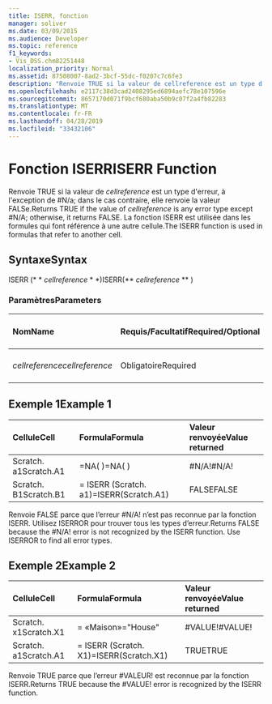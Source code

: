 ```yaml
---
title: ISERR, fonction
manager: soliver
ms.date: 03/09/2015
ms.audience: Developer
ms.topic: reference
f1_keywords:
- Vis_DSS.chm82251448
localization_priority: Normal
ms.assetid: 87508007-8ad2-3bcf-55dc-f0207c7c6fe3
description: "Renvoie TRUE si la valeur de cellreference est un type d'erreur, à l'exception de #N/A; dans le cas contraire, elle renvoie la valeur FALSe. La fonction ISERR est utilisée dans les formules qui font référence à une autre cellule."
ms.openlocfilehash: e2117c38d3cad2408295ed6894aefc78e107596e
ms.sourcegitcommit: 8657170d071f9bcf680aba50b9c07f2a4fb82283
ms.translationtype: MT
ms.contentlocale: fr-FR
ms.lasthandoff: 04/28/2019
ms.locfileid: "33432106"
---
```

# <a name="iserr-function"></a><span data-ttu-id="06a32-104">Fonction ISERR</span><span class="sxs-lookup"><span data-stu-id="06a32-104">ISERR Function</span></span>

<span data-ttu-id="06a32-105">Renvoie TRUE si la valeur de _cellreference_ est un type d'erreur, à l'exception de #N/a; dans le cas contraire, elle renvoie la valeur FALSe.</span><span class="sxs-lookup"><span data-stu-id="06a32-105">Returns TRUE if the value of  _cellreference_ is any error type except #N/A; otherwise, it returns FALSE.</span></span> <span data-ttu-id="06a32-106">La fonction ISERR est utilisée dans les formules qui font référence à une autre cellule.</span><span class="sxs-lookup"><span data-stu-id="06a32-106">The ISERR function is used in formulas that refer to another cell.</span></span> 
  
## <a name="syntax"></a><span data-ttu-id="06a32-107">Syntaxe</span><span class="sxs-lookup"><span data-stu-id="06a32-107">Syntax</span></span>

<span data-ttu-id="06a32-108">ISERR (\* \* *cellreference* \* \*)</span><span class="sxs-lookup"><span data-stu-id="06a32-108">ISERR(\*\* *cellreference* \*\* )</span></span> 
  
### <a name="parameters"></a><span data-ttu-id="06a32-109">Paramètres</span><span class="sxs-lookup"><span data-stu-id="06a32-109">Parameters</span></span>

|<span data-ttu-id="06a32-110">**Nom**</span><span class="sxs-lookup"><span data-stu-id="06a32-110">**Name**</span></span>|<span data-ttu-id="06a32-111">**Requis/Facultatif**</span><span class="sxs-lookup"><span data-stu-id="06a32-111">**Required/Optional**</span></span>|<span data-ttu-id="06a32-112">**Type de données**</span><span class="sxs-lookup"><span data-stu-id="06a32-112">**Data Type**</span></span>|<span data-ttu-id="06a32-113">**Description**</span><span class="sxs-lookup"><span data-stu-id="06a32-113">**Description**</span></span>|
|:-----|:-----|:-----|:-----|
| <span data-ttu-id="06a32-114">_cellreference_</span><span class="sxs-lookup"><span data-stu-id="06a32-114">_cellreference_</span></span> <br/> |<span data-ttu-id="06a32-115">Obligatoire</span><span class="sxs-lookup"><span data-stu-id="06a32-115">Required</span></span>  <br/> |<span data-ttu-id="06a32-116">**String**</span><span class="sxs-lookup"><span data-stu-id="06a32-116">**String**</span></span> <br/> |<span data-ttu-id="06a32-117">Référence à une cellule</span><span class="sxs-lookup"><span data-stu-id="06a32-117">Reference to a cell.</span></span>  <br/> |
   
## <a name="example-1"></a><span data-ttu-id="06a32-118">Exemple 1</span><span class="sxs-lookup"><span data-stu-id="06a32-118">Example 1</span></span>

|<span data-ttu-id="06a32-119">**Cellule**</span><span class="sxs-lookup"><span data-stu-id="06a32-119">**Cell**</span></span>|<span data-ttu-id="06a32-120">**Formula**</span><span class="sxs-lookup"><span data-stu-id="06a32-120">**Formula**</span></span>|<span data-ttu-id="06a32-121">**Valeur renvoyée**</span><span class="sxs-lookup"><span data-stu-id="06a32-121">**Value returned**</span></span>|
|:-----|:-----|:-----|
|<span data-ttu-id="06a32-122">Scratch. a1</span><span class="sxs-lookup"><span data-stu-id="06a32-122">Scratch.A1</span></span>  <br/> |<span data-ttu-id="06a32-123">=NA( )</span><span class="sxs-lookup"><span data-stu-id="06a32-123">=NA( )</span></span>  <br/> |<span data-ttu-id="06a32-124">#N/A!</span><span class="sxs-lookup"><span data-stu-id="06a32-124">#N/A!</span></span>  <br/> |
|<span data-ttu-id="06a32-125">Scratch. B1</span><span class="sxs-lookup"><span data-stu-id="06a32-125">Scratch.B1</span></span>  <br/> |<span data-ttu-id="06a32-126">= ISERR (Scratch. a1)</span><span class="sxs-lookup"><span data-stu-id="06a32-126">=ISERR(Scratch.A1)</span></span>  <br/> |<span data-ttu-id="06a32-127">FALSE</span><span class="sxs-lookup"><span data-stu-id="06a32-127">FALSE</span></span>  <br/> |
   
<span data-ttu-id="06a32-p103">Renvoie FALSE parce que l’erreur #N/A! n’est pas reconnue par la fonction ISERR. Utilisez ISERROR pour trouver tous les types d’erreur.</span><span class="sxs-lookup"><span data-stu-id="06a32-p103">Returns FALSE because the #N/A! error is not recognized by the ISERR function. Use ISERROR to find all error types.</span></span>
  
## <a name="example-2"></a><span data-ttu-id="06a32-131">Exemple 2</span><span class="sxs-lookup"><span data-stu-id="06a32-131">Example 2</span></span>

|<span data-ttu-id="06a32-132">**Cellule**</span><span class="sxs-lookup"><span data-stu-id="06a32-132">**Cell**</span></span>|<span data-ttu-id="06a32-133">**Formula**</span><span class="sxs-lookup"><span data-stu-id="06a32-133">**Formula**</span></span>|<span data-ttu-id="06a32-134">**Valeur renvoyée**</span><span class="sxs-lookup"><span data-stu-id="06a32-134">**Value returned**</span></span>|
|:-----|:-----|:-----|
|<span data-ttu-id="06a32-135">Scratch. x1</span><span class="sxs-lookup"><span data-stu-id="06a32-135">Scratch.X1</span></span>  <br/> |<span data-ttu-id="06a32-136">= «Maison»</span><span class="sxs-lookup"><span data-stu-id="06a32-136">="House"</span></span>  <br/> |<span data-ttu-id="06a32-137">#VALUE!</span><span class="sxs-lookup"><span data-stu-id="06a32-137">#VALUE!</span></span>  <br/> |
|<span data-ttu-id="06a32-138">Scratch. a1</span><span class="sxs-lookup"><span data-stu-id="06a32-138">Scratch.A1</span></span>  <br/> |<span data-ttu-id="06a32-139">= ISERR (Scratch. X1)</span><span class="sxs-lookup"><span data-stu-id="06a32-139">=ISERR(Scratch.X1)</span></span>  <br/> |<span data-ttu-id="06a32-140">TRUE</span><span class="sxs-lookup"><span data-stu-id="06a32-140">TRUE</span></span>  <br/> |
   
<span data-ttu-id="06a32-p104">Renvoie TRUE parce que l’erreur #VALEUR! est reconnue par la fonction ISERR.</span><span class="sxs-lookup"><span data-stu-id="06a32-p104">Returns TRUE because the #VALUE! error is recognized by the ISERR function.</span></span>
  


